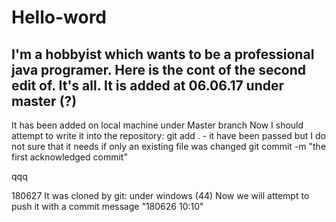 # Hello-word
I'm a hobbyist which wants to be a professional java programer.
Here is the cont of the second edit of. It's all.
It is added at 06.06.17 under master (?)
---
It has been added on local machine under Master branch
Now I should attempt to write it into the repository:
git add . - it have been passed but I do not sure that it needs if only an existing file was changed
git commit -m "the first acknowledged commit"

qqq

180627
It was cloned by git: under windows (44)
Now we will attempt to push it with a commit message "180626 10:10"



